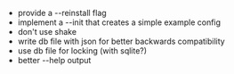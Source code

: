 - provide a --reinstall flag
- implement a --init that creates a simple example config
- don't use shake
- write db file with json for better backwards compatibility
- use db file for locking (with sqlite?)
- better --help output
